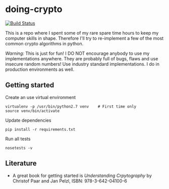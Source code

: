 # doing-crypto
[![Build Status](https://travis-ci.org/micha-k/doing-crypto.svg?branch=master)](https://travis-ci.org/micha-k/doing-crypto)

This is a repo where I spent some of my rare spare time hours to keep my computer skills in shape. Therefore I'll try to re-implement a few of the most common crypto algorithms in python.

_Warning:_ This is just for fun! I DO NOT encourage anybody to use my implementations anywhere. They are probably full of bugs, flaws and use insecure random numbers! Use industry standard implementations. I do in production environments as well.


## Getting started

Create an use virtual environment

    virtualenv -p /usr/bin/python2.7 venv    # First time only
    source venv/bin/activate


Update dependencies

    pip install -r requirements.txt


Run all tests

    nosetests -v


## Literature

* A great book for getting started is _Understanding Crpytography_ by Christof Paar and Jan Pelzl, ISBN: 978-3-642-04100-6
